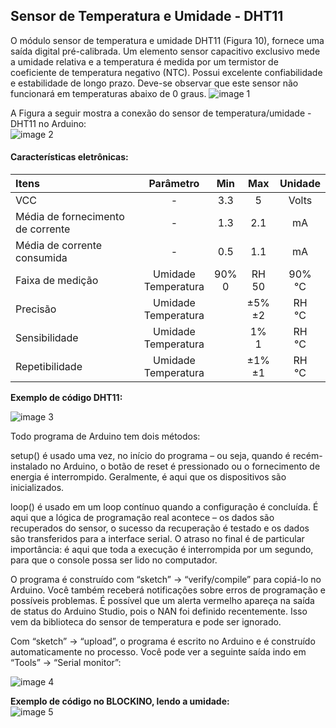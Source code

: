 ## Sensor de Temperatura e Umidade - DHT11  

O módulo sensor de temperatura e umidade DHT11 (Figura 10), fornece uma saída digital pré-calibrada. Um elemento sensor capacitivo exclusivo mede a umidade relativa e a temperatura é medida por um termistor de coeficiente de temperatura negativo (NTC). Possui excelente confiabilidade e estabilidade de longo prazo. Deve-se observar que este sensor não funcionará em temperaturas abaixo de 0 graus.
![image 1](https://user-images.githubusercontent.com/90244580/185216499-5df624de-8ac2-45d0-b74b-6287ba649b3f.png)  
  
A Figura a seguir mostra a conexão do sensor de temperatura/umidade - DHT11 no Arduino:  
![image 2](https://user-images.githubusercontent.com/90244580/185223941-61cabe8c-7666-4528-b4ff-69b62bc661a2.jpg)

#### Características eletrônicas:

Itens | Parâmetro | Min | Max | Unidade
:--- | :---: | :---: | :---: | :---:
VCC | - | 3.3 | 5 | Volts
Média de fornecimento de corrente | - | 1.3 | 2.1 | mA
Média de corrente consumida | - | 0.5 | 1.1 | mA
Faixa de medição | Umidade<br> Temperatura | 90%<br> 0 | RH<br> 50 | 90%<br> °C
Precisão | Umidade<br> Temperatura | | ±5%<br> ±2 | RH<br> °C
Sensibilidade | Umidade<br> Temperatura | | 1%<br> 1 | RH<br> °C
Repetibilidade | Umidade<br> Temperatura | | ±1%<br> ±1 | RH<br> °C

**Exemplo de código DHT11:**

![image 3](https://user-images.githubusercontent.com/90244580/185226105-209c9db7-f8ca-4dcd-85f0-8e241b1505a4.png)  
  
Todo programa de Arduino tem dois métodos:  
  
setup() é usado uma vez, no início do programa – ou seja, quando é recém-instalado no Arduino, o botão de reset é pressionado ou o fornecimento de energia é interrompido. Geralmente, é aqui que os dispositivos são inicializados.  

loop() é usado em um loop contínuo quando a configuração é concluída. É aqui que a lógica de programação real acontece – os dados são recuperados do sensor, o sucesso da recuperação é testado e os dados são transferidos para a interface serial. O atraso no final é de particular importância: é aqui que toda a execução é interrompida por um segundo, para que o console possa ser lido no computador.  

O programa é construído com “sketch” → “verify/compile” para copiá-lo no Arduino. Você também receberá notificações sobre erros de programação e possíveis problemas. É possível que um alerta vermelho apareça na saída de status do Arduino Studio, pois o NAN foi definido recentemente. Isso vem da biblioteca do sensor de temperatura e pode ser ignorado.  

Com “sketch” → “upload”, o programa é escrito no Arduino e é construído automaticamente no processo. Você pode ver a seguinte saída indo em “Tools” → “Serial monitor”:  

![image 4](https://user-images.githubusercontent.com/90244580/185227752-a4e7adcd-3b9b-4b50-99f0-3802e274f6b3.png)  
  
**Exemplo de código no BLOCKINO, lendo a umidade:**  
![image 5](https://user-images.githubusercontent.com/90244580/185227893-e67790a7-f73f-4520-a413-c9b5bd46efa6.png)  